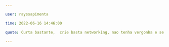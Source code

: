 ```yaml
---

user: rayssapimenta

time: 2022-06-16 14:46:00

quote: Curta bastante,  crie basta networking, nao tenha vergonha e se divirta.

---
```

